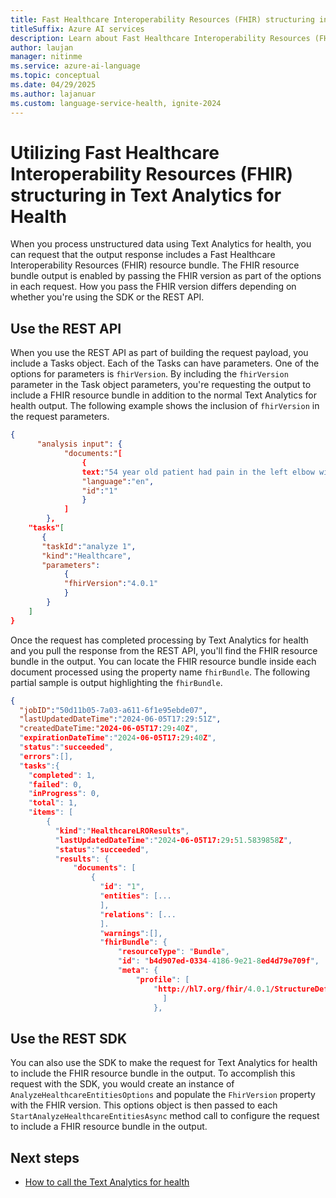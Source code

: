 ```yaml
---
title: Fast Healthcare Interoperability Resources (FHIR) structuring in Text Analytics for health
titleSuffix: Azure AI services
description: Learn about Fast Healthcare Interoperability Resources (FHIR) structuring
author: laujan
manager: nitinme
ms.service: azure-ai-language
ms.topic: conceptual
ms.date: 04/29/2025
ms.author: lajanuar
ms.custom: language-service-health, ignite-2024
---
```


# Utilizing Fast Healthcare Interoperability Resources (FHIR) structuring in Text Analytics for Health

When you process unstructured data using Text Analytics for health, you can request that the output response includes a Fast Healthcare Interoperability Resources (FHIR) resource bundle. The FHIR resource bundle output is enabled by passing the FHIR version as part of the options in each request. How you pass the FHIR version differs depending on whether you're using the SDK or the REST API.

## Use the REST API
When you use the REST API as part of building the request payload, you include a Tasks object. Each of the Tasks can have parameters. One of the options for parameters is `fhirVersion`. By including the `fhirVersion` parameter in the Task object parameters, you're requesting the output to include a FHIR resource bundle in addition to the normal Text Analytics for health output. The following example shows the inclusion of `fhirVersion` in the request parameters.

```json
{
      "analysis input": {
            "documents:"[
                {
                text:"54 year old patient had pain in the left elbow with no relief from 100 mg Ibuprofen",
                "language":"en",
                "id":"1"
                }
            ]
        },
    "tasks"[
       {
       "taskId":"analyze 1",
       "kind":"Healthcare",
       "parameters":
            {
            "fhirVersion":"4.0.1"
            }
        }
    ]
}
```

Once the request has completed processing by Text Analytics for health and you pull the response from the REST API, you'll find the FHIR resource bundle in the output. You can locate the FHIR resource bundle inside each document processed using the property name `fhirBundle`. The following partial sample is output highlighting the `fhirBundle`.

```json
{
  "jobID":"50d11b05-7a03-a611-6f1e95ebde07",
  "lastUpdatedDateTime":"2024-06-05T17:29:51Z",
  "createdDateTime:"2024-06-05T17:29:40Z",
  "expirationDateTime":"2024-06-05T17:29:40Z",
  "status":"succeeded",
  "errors":[],
  "tasks":{
    "completed": 1,
    "failed": 0,
    "inProgress": 0,
    "total": 1,
    "items": [
        {
          "kind":"HealthcareLROResults",
          "lastUpdatedDateTime":"2024-06-05T17:29:51.5839858Z",
          "status":"succeeded",
          "results": {
              "documents": [
                  {
                    "id": "1",
                    "entities": [...
                    ],
                    "relations": [...
                    ].
                    "warnings":[],
                    "fhirBundle": {
                        "resourceType": "Bundle",
                        "id": "b4d907ed-0334-4186-9e21-8ed4d79e709f",
                        "meta": {
                            "profile": [
                                "http://hl7.org/fhir/4.0.1/StructureDefinition/Bundle"
                                  ]
                                },  
```

## Use the REST SDK
You can also use the SDK to make the request for Text Analytics for health to include the FHIR resource bundle in the output. To accomplish this request with the SDK, you would create an instance of `AnalyzeHealthcareEntitiesOptions` and populate the `FhirVersion` property with the FHIR version. This options object is then passed to each `StartAnalyzeHealthcareEntitiesAsync` method call to configure the request to include a FHIR resource bundle in the output.

## Next steps

* [How to call the Text Analytics for health](../how-to/call-api.md)
